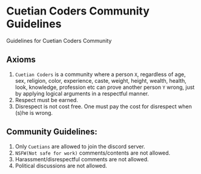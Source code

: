 # Cuetian Coders Community Guidelines
Guidelines for Cuetian Coders Community

## Axioms
1. `Cuetian Coders` is a community where a person `X`, regardless of age, sex, religion, color, experience, caste, weight, height, wealth, health, look, knowledge, profession etc can prove another person `Y` wrong, just by applying logical arguments in a respectful manner.
2. Respect must be earned.
3. Disrespect is not cost free. One must pay the cost for disrespect when (s)he is wrong.

## Community Guidelines:
1. Only `Cuetians` are allowed to join the discord server.
2. `NSFW(Not safe for work)` comments/contents are not allowed.
3. Harassment/disrespectful comments are not allowed.
4. Political discussions are not allowed.
